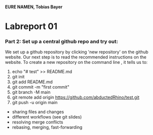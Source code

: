 #### EURE NAMEN, Tobias Bayer

# Labreport 01

### Part 2: Set up a central github repo and try out:	

We set up a github repository by clicking 'new repository' on the github website.
Our next step is to read the recommended instructions on the website. To create a new repository on the command line , it tells us to:

1. echo "# test" >> README.md
2. git init
3. git add README.md
4. git commit -m "first commit"
5. git branch -M main
6. git remote add origin https://github.com/abductedRhino/test.git
7. git push -u origin main


* sharing files and changes
* different workflows (see git slides)
* resolving merge conflicts
* rebasing, merging, fast-forwarding

